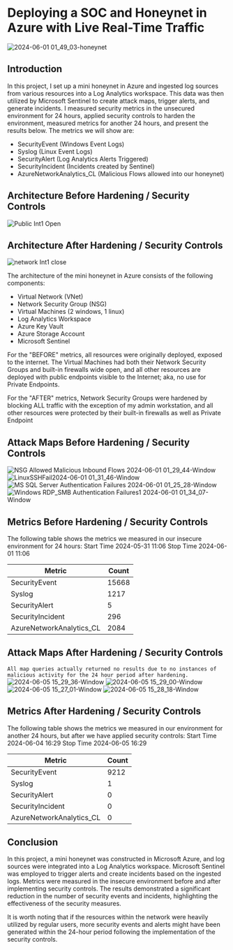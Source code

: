 # Deploying a SOC and Honeynet in Azure with Live Real-Time Traffic
![2024-06-01 01_49_03-honeynet](https://github.com/Will-Robinson-Hub/Azure-HoneyNet/assets/172574754/368068d7-4c05-447e-8ff2-f8a80cc79a1c)

## Introduction

In this project, I set up a mini honeynet in Azure and ingested log sources from various resources into a Log Analytics workspace. This data was then utilized by Microsoft Sentinel to create attack maps, trigger alerts, and generate incidents. I measured security metrics in the unsecured environment for 24 hours, applied security controls to harden the environment, measured metrics for another 24 hours, and present the results below. The metrics we will show are:

- SecurityEvent (Windows Event Logs)
- Syslog (Linux Event Logs)
- SecurityAlert (Log Analytics Alerts Triggered)
- SecurityIncident (Incidents created by Sentinel)
- AzureNetworkAnalytics_CL (Malicious Flows allowed into our honeynet)

## Architecture Before Hardening / Security Controls
![Public Int1 Open](https://github.com/Will-Robinson-Hub/Azure-HoneyNet/assets/172574754/818317b5-ac47-49c0-b873-56459c9b8951)

## Architecture After Hardening / Security Controls
![network Int1 close](https://github.com/Will-Robinson-Hub/Azure-HoneyNet/assets/172574754/0c0de43e-d438-40cd-b871-e45a1a317505)

The architecture of the mini honeynet in Azure consists of the following components:

- Virtual Network (VNet)
- Network Security Group (NSG)
- Virtual Machines (2 windows, 1 linux)
- Log Analytics Workspace
- Azure Key Vault
- Azure Storage Account
- Microsoft Sentinel

For the "BEFORE" metrics, all resources were originally deployed, exposed to the internet. The Virtual Machines had both their Network Security Groups and built-in firewalls wide open, and all other resources are deployed with public endpoints visible to the Internet; aka, no use for Private Endpoints.

For the "AFTER" metrics, Network Security Groups were hardened by blocking ALL traffic with the exception of my admin workstation, and all other resources were protected by their built-in firewalls as well as Private Endpoint

## Attack Maps Before Hardening / Security Controls
 ![NSG Allowed Malicious Inbound Flows 2024-06-01 01_29_44-Window](https://github.com/Will-Robinson-Hub/Azure-HoneyNet/assets/172574754/3c979822-9665-4bb1-989e-3e0c278db63c)<br>
 ![LinuxSSHFail2024-06-01 01_31_46-Window](https://github.com/Will-Robinson-Hub/Azure-HoneyNet/assets/172574754/a4d48366-39c2-4091-b31c-44beea822f20)<br>
 ![MS SQL Server Authentication Failures 2024-06-01 01_25_28-Window](https://github.com/Will-Robinson-Hub/Azure-HoneyNet/assets/172574754/956ef5ea-9e4c-4f43-9ab0-ec1f5a5d999f)<br>
 ![Windows RDP_SMB Authentication Failures1 2024-06-01 01_34_07-Window](https://github.com/Will-Robinson-Hub/Azure-HoneyNet/assets/172574754/93a0b993-ca83-4198-a90b-9112ecf76406)<br>

## Metrics Before Hardening / Security Controls

The following table shows the metrics we measured in our insecure environment for 24 hours:
Start Time 2024-05-31 11:06
Stop Time 2024-06-01 11:06

| Metric                   | Count
| ------------------------ | -----
| SecurityEvent            | 15668
| Syslog                   | 1217
| SecurityAlert            | 5
| SecurityIncident         | 296
| AzureNetworkAnalytics_CL | 2084

## Attack Maps After Hardening / Security Controls

```All map queries actually returned no results due to no instances of malicious activity for the 24 hour period after hardening.```
![2024-06-05 15_29_36-Window](https://github.com/Will-Robinson-Hub/Azure-HoneyNet/assets/172574754/b5d0ca10-c054-4da1-93fa-97e052b7a55b)
![2024-06-05 15_29_00-Window](https://github.com/Will-Robinson-Hub/Azure-HoneyNet/assets/172574754/77ce8a12-5a3b-4a00-8baa-5075b247d3b1)
![2024-06-05 15_27_01-Window](https://github.com/Will-Robinson-Hub/Azure-HoneyNet/assets/172574754/baed556a-be81-4dc8-81e1-3222abedb26b)
![2024-06-05 15_28_18-Window](https://github.com/Will-Robinson-Hub/Azure-HoneyNet/assets/172574754/429b21fa-5b0b-455e-ad0e-47119cbf750f)

## Metrics After Hardening / Security Controls

The following table shows the metrics we measured in our environment for another 24 hours, but after we have applied security controls:
Start Time 2024-06-04 16:29
Stop Time	2024-06-05 16:29

| Metric                   | Count
| ------------------------ | -----
| SecurityEvent            | 9212
| Syslog                   | 1
| SecurityAlert            | 0
| SecurityIncident         | 0
| AzureNetworkAnalytics_CL | 0

## Conclusion

In this project, a mini honeynet was constructed in Microsoft Azure, and log sources were integrated into a Log Analytics workspace. Microsoft Sentinel was employed to trigger alerts and create incidents based on the ingested logs. Metrics were measured in the insecure environment before and after implementing security controls. The results demonstrated a significant reduction in the number of security events and incidents, highlighting the effectiveness of the security measures.

It is worth noting that if the resources within the network were heavily utilized by regular users, more security events and alerts might have been generated within the 24-hour period following the implementation of the security controls.
